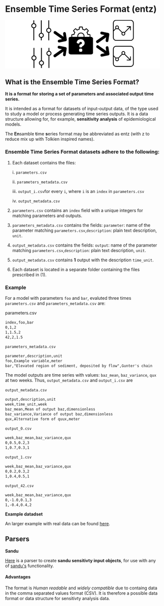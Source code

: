 # Ensemble Time Series Format (entz)

![alt text](images/illustration.png)

## What is the Ensemble Time Series Format?

**It is a format for storing a set of parameters and associated output time series.**

It is intended as a format for datasets of input-output data, of the type used to study a model or process generating time series outputs.  It is a data structure allowing for, for example, **sensitivity analysis** of epidemiological models.

The **En**samble **t**ime **s**eries format may be abbreviated as entz (with z to reduce mix up with Tolkien inspired names).

### Ensemble Time Series Format datasets adhere to the following:

1. Each dataset contains the files: 
   
   i. `parameters.csv`
   
   ii. `parameters_metadata.csv`
   
   iii. `output_i.csv`for every `i`, where `i` is an `index` in `parameters.csv`
   
   iv. `output_metadata.csv` 

2. `parameters.csv` contains an `index` field with a unique integers for matching parameters and outputs.

3. `parameters_metadata.csv` contains the fields: `parameter`: name of the parameter matching `parameters.csv`,`description`: plain text description, `unit`.

4. `output_metadata.csv` contains the fields: `output`: name of the parameter matching `parameters.csv`,`description`: plain text description, `unit`.

5. `output_metadata.csv` contains **1** output with the description `time_unit`.

6. Each dataset is located in a separate folder containing the files prescribed in (1).

### Example

For a model with parameters `foo` and `bar`, evaluted three times `parameters.csv` and `parameters_metadata.csv` are:

parameters.csv

```parameters.csv
index,foo,bar
0,1,2
1,1.5,2
42,2,1.5
```

`parameters_metadata.csv`

```
parameter,description,unit
foo,Example variable,meter
bar,"Elevated region of sediment, deposited by flow",Gunter's chain
```

The model outputs are time series with values: `baz_mean`, `baz_variance`, `qux` at two weeks. Thus, `output_metadata.csv` and `output_i.csv` are

`output_metadata.csv`

```
output,description,unit
week,time_unit,week
baz_mean,Mean of output baz,dimensionless
baz_variance,Variance of output baz,dimensionless
qux,Alternative form of quux,meter
```

`output_0.csv`

```
week,baz_mean,baz_variance,qux
0,0.5,0.2,3
1,0.7,0.3,1
```

`output_1.csv`

```
week,baz_mean,baz_variance,qux
0,0.2,0.3,2
1,0.4,0.5,1
```

`output_42.csv`

```
week,baz_mean,baz_variance,qux
0,-1.0,0.1,3
1,-0.4,0.4,2
```

**Example datadset**

An larger example with real data can be found [here](entz_example_dataset).

## Parsers

**Sandu**

[Here](parsers/entz_to_sandu_sensitivty_input_example.py) is a parser to create **sandu sensitivty input objects**, for use with any of [sandu's](https://github.com/ErikRZH/sandu) functionality. 

#### Advantages

The format is *Human readable* and *widely compatible* due to containg data in the comma separated values format (CSV). It is therefore a possible data format or data structure for sensitivty analysis data.
